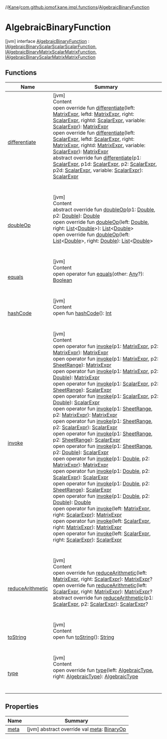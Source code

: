 //[Kane](../../index.md)/[com.github.jomof.kane.impl.functions](../index.md)/[AlgebraicBinaryFunction](index.md)



# AlgebraicBinaryFunction  
 [jvm] interface [AlgebraicBinaryFunction](index.md) : [IAlgebraicBinaryScalarScalarScalarFunction](../../com.github.jomof.kane/-i-algebraic-binary-scalar-scalar-scalar-function/index.md), [IAlgebraicBinaryMatrixScalarMatrixFunction](../../com.github.jomof.kane/-i-algebraic-binary-matrix-scalar-matrix-function/index.md), [IAlgebraicBinaryScalarMatrixMatrixFunction](../../com.github.jomof.kane/-i-algebraic-binary-scalar-matrix-matrix-function/index.md)   


## Functions  
  
|  Name|  Summary| 
|---|---|
| <a name="com.github.jomof.kane.impl.functions/AlgebraicBinaryFunction/differentiate/#com.github.jomof.kane.MatrixExpr#com.github.jomof.kane.MatrixExpr#com.github.jomof.kane.ScalarExpr#com.github.jomof.kane.ScalarExpr#com.github.jomof.kane.ScalarExpr/PointingToDeclaration/"></a>[differentiate](differentiate.md)| <a name="com.github.jomof.kane.impl.functions/AlgebraicBinaryFunction/differentiate/#com.github.jomof.kane.MatrixExpr#com.github.jomof.kane.MatrixExpr#com.github.jomof.kane.ScalarExpr#com.github.jomof.kane.ScalarExpr#com.github.jomof.kane.ScalarExpr/PointingToDeclaration/"></a>[jvm]  <br>Content  <br>open override fun [differentiate](differentiate.md)(left: [MatrixExpr](../../com.github.jomof.kane/-matrix-expr/index.md), leftd: [MatrixExpr](../../com.github.jomof.kane/-matrix-expr/index.md), right: [ScalarExpr](../../com.github.jomof.kane/-scalar-expr/index.md), rightd: [ScalarExpr](../../com.github.jomof.kane/-scalar-expr/index.md), variable: [ScalarExpr](../../com.github.jomof.kane/-scalar-expr/index.md)): [MatrixExpr](../../com.github.jomof.kane/-matrix-expr/index.md)  <br>open override fun [differentiate](differentiate.md)(left: [ScalarExpr](../../com.github.jomof.kane/-scalar-expr/index.md), leftd: [ScalarExpr](../../com.github.jomof.kane/-scalar-expr/index.md), right: [MatrixExpr](../../com.github.jomof.kane/-matrix-expr/index.md), rightd: [MatrixExpr](../../com.github.jomof.kane/-matrix-expr/index.md), variable: [ScalarExpr](../../com.github.jomof.kane/-scalar-expr/index.md)): [MatrixExpr](../../com.github.jomof.kane/-matrix-expr/index.md)  <br>abstract override fun [differentiate](differentiate.md)(p1: [ScalarExpr](../../com.github.jomof.kane/-scalar-expr/index.md), p1d: [ScalarExpr](../../com.github.jomof.kane/-scalar-expr/index.md), p2: [ScalarExpr](../../com.github.jomof.kane/-scalar-expr/index.md), p2d: [ScalarExpr](../../com.github.jomof.kane/-scalar-expr/index.md), variable: [ScalarExpr](../../com.github.jomof.kane/-scalar-expr/index.md)): [ScalarExpr](../../com.github.jomof.kane/-scalar-expr/index.md)  <br><br><br>
| <a name="com.github.jomof.kane.impl.functions/AlgebraicBinaryFunction/doubleOp/#kotlin.Double#kotlin.Double/PointingToDeclaration/"></a>[doubleOp](double-op.md)| <a name="com.github.jomof.kane.impl.functions/AlgebraicBinaryFunction/doubleOp/#kotlin.Double#kotlin.Double/PointingToDeclaration/"></a>[jvm]  <br>Content  <br>abstract override fun [doubleOp](double-op.md)(p1: [Double](https://kotlinlang.org/api/latest/jvm/stdlib/kotlin/-double/index.html), p2: [Double](https://kotlinlang.org/api/latest/jvm/stdlib/kotlin/-double/index.html)): [Double](https://kotlinlang.org/api/latest/jvm/stdlib/kotlin/-double/index.html)  <br>open override fun [doubleOp](double-op.md)(left: [Double](https://kotlinlang.org/api/latest/jvm/stdlib/kotlin/-double/index.html), right: [List](https://kotlinlang.org/api/latest/jvm/stdlib/kotlin.collections/-list/index.html)<[Double](https://kotlinlang.org/api/latest/jvm/stdlib/kotlin/-double/index.html)>): [List](https://kotlinlang.org/api/latest/jvm/stdlib/kotlin.collections/-list/index.html)<[Double](https://kotlinlang.org/api/latest/jvm/stdlib/kotlin/-double/index.html)>  <br>open override fun [doubleOp](double-op.md)(left: [List](https://kotlinlang.org/api/latest/jvm/stdlib/kotlin.collections/-list/index.html)<[Double](https://kotlinlang.org/api/latest/jvm/stdlib/kotlin/-double/index.html)>, right: [Double](https://kotlinlang.org/api/latest/jvm/stdlib/kotlin/-double/index.html)): [List](https://kotlinlang.org/api/latest/jvm/stdlib/kotlin.collections/-list/index.html)<[Double](https://kotlinlang.org/api/latest/jvm/stdlib/kotlin/-double/index.html)>  <br><br><br>
| <a name="kotlin/Any/equals/#kotlin.Any?/PointingToDeclaration/"></a>[equals](../../com.github.jomof.kane.impl.types/-double-algebraic-type/index.md#%5Bkotlin%2FAny%2Fequals%2F%23kotlin.Any%3F%2FPointingToDeclaration%2F%5D%2FFunctions%2F-146451329)| <a name="kotlin/Any/equals/#kotlin.Any?/PointingToDeclaration/"></a>[jvm]  <br>Content  <br>open operator fun [equals](../../com.github.jomof.kane.impl.types/-double-algebraic-type/index.md#%5Bkotlin%2FAny%2Fequals%2F%23kotlin.Any%3F%2FPointingToDeclaration%2F%5D%2FFunctions%2F-146451329)(other: [Any](https://kotlinlang.org/api/latest/jvm/stdlib/kotlin/-any/index.html)?): [Boolean](https://kotlinlang.org/api/latest/jvm/stdlib/kotlin/-boolean/index.html)  <br><br><br>
| <a name="kotlin/Any/hashCode/#/PointingToDeclaration/"></a>[hashCode](../../com.github.jomof.kane.impl.types/-double-algebraic-type/index.md#%5Bkotlin%2FAny%2FhashCode%2F%23%2FPointingToDeclaration%2F%5D%2FFunctions%2F-146451329)| <a name="kotlin/Any/hashCode/#/PointingToDeclaration/"></a>[jvm]  <br>Content  <br>open fun [hashCode](../../com.github.jomof.kane.impl.types/-double-algebraic-type/index.md#%5Bkotlin%2FAny%2FhashCode%2F%23%2FPointingToDeclaration%2F%5D%2FFunctions%2F-146451329)(): [Int](https://kotlinlang.org/api/latest/jvm/stdlib/kotlin/-int/index.html)  <br><br><br>
| <a name="com.github.jomof.kane.impl.functions/AlgebraicBinaryFunction/invoke/#com.github.jomof.kane.MatrixExpr#com.github.jomof.kane.MatrixExpr/PointingToDeclaration/"></a>[invoke](invoke.md)| <a name="com.github.jomof.kane.impl.functions/AlgebraicBinaryFunction/invoke/#com.github.jomof.kane.MatrixExpr#com.github.jomof.kane.MatrixExpr/PointingToDeclaration/"></a>[jvm]  <br>Content  <br>open operator fun [invoke](invoke.md)(p1: [MatrixExpr](../../com.github.jomof.kane/-matrix-expr/index.md), p2: [MatrixExpr](../../com.github.jomof.kane/-matrix-expr/index.md)): [MatrixExpr](../../com.github.jomof.kane/-matrix-expr/index.md)  <br>open operator fun [invoke](invoke.md)(p1: [MatrixExpr](../../com.github.jomof.kane/-matrix-expr/index.md), p2: [SheetRange](../../com.github.jomof.kane.impl.sheet/-sheet-range/index.md)): [MatrixExpr](../../com.github.jomof.kane/-matrix-expr/index.md)  <br>open operator fun [invoke](invoke.md)(p1: [MatrixExpr](../../com.github.jomof.kane/-matrix-expr/index.md), p2: [Double](https://kotlinlang.org/api/latest/jvm/stdlib/kotlin/-double/index.html)): [MatrixExpr](../../com.github.jomof.kane/-matrix-expr/index.md)  <br>open operator fun [invoke](invoke.md)(p1: [ScalarExpr](../../com.github.jomof.kane/-scalar-expr/index.md), p2: [SheetRange](../../com.github.jomof.kane.impl.sheet/-sheet-range/index.md)): [ScalarExpr](../../com.github.jomof.kane/-scalar-expr/index.md)  <br>open operator fun [invoke](invoke.md)(p1: [ScalarExpr](../../com.github.jomof.kane/-scalar-expr/index.md), p2: [Double](https://kotlinlang.org/api/latest/jvm/stdlib/kotlin/-double/index.html)): [ScalarExpr](../../com.github.jomof.kane/-scalar-expr/index.md)  <br>open operator fun [invoke](invoke.md)(p1: [SheetRange](../../com.github.jomof.kane.impl.sheet/-sheet-range/index.md), p2: [MatrixExpr](../../com.github.jomof.kane/-matrix-expr/index.md)): [MatrixExpr](../../com.github.jomof.kane/-matrix-expr/index.md)  <br>open operator fun [invoke](invoke.md)(p1: [SheetRange](../../com.github.jomof.kane.impl.sheet/-sheet-range/index.md), p2: [ScalarExpr](../../com.github.jomof.kane/-scalar-expr/index.md)): [ScalarExpr](../../com.github.jomof.kane/-scalar-expr/index.md)  <br>open operator fun [invoke](invoke.md)(p1: [SheetRange](../../com.github.jomof.kane.impl.sheet/-sheet-range/index.md), p2: [SheetRange](../../com.github.jomof.kane.impl.sheet/-sheet-range/index.md)): [ScalarExpr](../../com.github.jomof.kane/-scalar-expr/index.md)  <br>open operator fun [invoke](invoke.md)(p1: [SheetRange](../../com.github.jomof.kane.impl.sheet/-sheet-range/index.md), p2: [Double](https://kotlinlang.org/api/latest/jvm/stdlib/kotlin/-double/index.html)): [ScalarExpr](../../com.github.jomof.kane/-scalar-expr/index.md)  <br>open operator fun [invoke](invoke.md)(p1: [Double](https://kotlinlang.org/api/latest/jvm/stdlib/kotlin/-double/index.html), p2: [MatrixExpr](../../com.github.jomof.kane/-matrix-expr/index.md)): [MatrixExpr](../../com.github.jomof.kane/-matrix-expr/index.md)  <br>open operator fun [invoke](invoke.md)(p1: [Double](https://kotlinlang.org/api/latest/jvm/stdlib/kotlin/-double/index.html), p2: [ScalarExpr](../../com.github.jomof.kane/-scalar-expr/index.md)): [ScalarExpr](../../com.github.jomof.kane/-scalar-expr/index.md)  <br>open operator fun [invoke](invoke.md)(p1: [Double](https://kotlinlang.org/api/latest/jvm/stdlib/kotlin/-double/index.html), p2: [SheetRange](../../com.github.jomof.kane.impl.sheet/-sheet-range/index.md)): [ScalarExpr](../../com.github.jomof.kane/-scalar-expr/index.md)  <br>open operator fun [invoke](invoke.md)(p1: [Double](https://kotlinlang.org/api/latest/jvm/stdlib/kotlin/-double/index.html), p2: [Double](https://kotlinlang.org/api/latest/jvm/stdlib/kotlin/-double/index.html)): [Double](https://kotlinlang.org/api/latest/jvm/stdlib/kotlin/-double/index.html)  <br>open operator fun [invoke](../../com.github.jomof.kane/-i-algebraic-binary-matrix-scalar-matrix-function/invoke.md)(left: [MatrixExpr](../../com.github.jomof.kane/-matrix-expr/index.md), right: [ScalarExpr](../../com.github.jomof.kane/-scalar-expr/index.md)): [MatrixExpr](../../com.github.jomof.kane/-matrix-expr/index.md)  <br>open operator fun [invoke](../../com.github.jomof.kane/-i-algebraic-binary-scalar-matrix-matrix-function/invoke.md)(left: [ScalarExpr](../../com.github.jomof.kane/-scalar-expr/index.md), right: [MatrixExpr](../../com.github.jomof.kane/-matrix-expr/index.md)): [MatrixExpr](../../com.github.jomof.kane/-matrix-expr/index.md)  <br>open operator fun [invoke](../../com.github.jomof.kane/-i-algebraic-binary-scalar-scalar-scalar-function/invoke.md)(left: [ScalarExpr](../../com.github.jomof.kane/-scalar-expr/index.md), right: [ScalarExpr](../../com.github.jomof.kane/-scalar-expr/index.md)): [ScalarExpr](../../com.github.jomof.kane/-scalar-expr/index.md)  <br><br><br>
| <a name="com.github.jomof.kane.impl.functions/AlgebraicBinaryFunction/reduceArithmetic/#com.github.jomof.kane.MatrixExpr#com.github.jomof.kane.ScalarExpr/PointingToDeclaration/"></a>[reduceArithmetic](reduce-arithmetic.md)| <a name="com.github.jomof.kane.impl.functions/AlgebraicBinaryFunction/reduceArithmetic/#com.github.jomof.kane.MatrixExpr#com.github.jomof.kane.ScalarExpr/PointingToDeclaration/"></a>[jvm]  <br>Content  <br>open override fun [reduceArithmetic](reduce-arithmetic.md)(left: [MatrixExpr](../../com.github.jomof.kane/-matrix-expr/index.md), right: [ScalarExpr](../../com.github.jomof.kane/-scalar-expr/index.md)): [MatrixExpr](../../com.github.jomof.kane/-matrix-expr/index.md)?  <br>open override fun [reduceArithmetic](reduce-arithmetic.md)(left: [ScalarExpr](../../com.github.jomof.kane/-scalar-expr/index.md), right: [MatrixExpr](../../com.github.jomof.kane/-matrix-expr/index.md)): [MatrixExpr](../../com.github.jomof.kane/-matrix-expr/index.md)?  <br>abstract override fun [reduceArithmetic](reduce-arithmetic.md)(p1: [ScalarExpr](../../com.github.jomof.kane/-scalar-expr/index.md), p2: [ScalarExpr](../../com.github.jomof.kane/-scalar-expr/index.md)): [ScalarExpr](../../com.github.jomof.kane/-scalar-expr/index.md)?  <br><br><br>
| <a name="kotlin/Any/toString/#/PointingToDeclaration/"></a>[toString](../../com.github.jomof.kane.impl.types/-object-kane-type/-companion/index.md#%5Bkotlin%2FAny%2FtoString%2F%23%2FPointingToDeclaration%2F%5D%2FFunctions%2F-146451329)| <a name="kotlin/Any/toString/#/PointingToDeclaration/"></a>[jvm]  <br>Content  <br>open fun [toString](../../com.github.jomof.kane.impl.types/-object-kane-type/-companion/index.md#%5Bkotlin%2FAny%2FtoString%2F%23%2FPointingToDeclaration%2F%5D%2FFunctions%2F-146451329)(): [String](https://kotlinlang.org/api/latest/jvm/stdlib/kotlin/-string/index.html)  <br><br><br>
| <a name="com.github.jomof.kane.impl.functions/AlgebraicBinaryFunction/type/#com.github.jomof.kane.impl.types.AlgebraicType#com.github.jomof.kane.impl.types.AlgebraicType/PointingToDeclaration/"></a>[type](type.md)| <a name="com.github.jomof.kane.impl.functions/AlgebraicBinaryFunction/type/#com.github.jomof.kane.impl.types.AlgebraicType#com.github.jomof.kane.impl.types.AlgebraicType/PointingToDeclaration/"></a>[jvm]  <br>Content  <br>open override fun [type](type.md)(left: [AlgebraicType](../../com.github.jomof.kane.impl.types/-algebraic-type/index.md), right: [AlgebraicType](../../com.github.jomof.kane.impl.types/-algebraic-type/index.md)): [AlgebraicType](../../com.github.jomof.kane.impl.types/-algebraic-type/index.md)  <br><br><br>


## Properties  
  
|  Name|  Summary| 
|---|---|
| <a name="com.github.jomof.kane.impl.functions/AlgebraicBinaryFunction/meta/#/PointingToDeclaration/"></a>[meta](meta.md)| <a name="com.github.jomof.kane.impl.functions/AlgebraicBinaryFunction/meta/#/PointingToDeclaration/"></a> [jvm] abstract override val [meta](meta.md): [BinaryOp](../../com.github.jomof.kane.impl/-binary-op/index.md)   <br>

